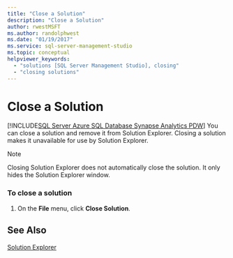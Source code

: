```yaml
---
title: "Close a Solution"
description: "Close a Solution"
author: rwestMSFT
ms.author: randolphwest
ms.date: "01/19/2017"
ms.service: sql-server-management-studio
ms.topic: conceptual
helpviewer_keywords:
  - "solutions [SQL Server Management Studio], closing"
  - "closing solutions"
---
```

# Close a Solution
[!INCLUDE[SQL Server Azure SQL Database Synapse Analytics PDW](../includes/applies-to-version/sql-asdb-asdbmi-asa-pdw.md)]
You can close a solution and remove it from Solution Explorer. Closing a solution makes it unavailable for use by Solution Explorer.  
  
> [!NOTE]  
> Closing Solution Explorer does not automatically close the solution. It only hides the Solution Explorer window.  
  
### To close a solution
  
1.  On the **File** menu, click **Close Solution**.  
  
## See Also  
[Solution Explorer](solution-explorer.md)  
  
